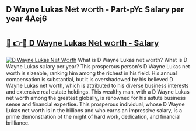 ## D Wayne Lukas N𝚎t w𝚘rth - Part-pYc S𝚊lary per year 4Aej6

# <h2><a href="http://gc1ihq.nevu.top/?p=D+Wayne+Lukas">🔗 👉🔴 D Wayne Lukas N𝚎t w𝚘rth - S𝚊lary</a></h2>

[![D Wayne Lukas N𝚎t W𝚘rth](https://i.imgur.com/Oavwk0R.jpeg)](http://gc1ihq.nevu.top/?p=D+Wayne+Lukas)
What is D Wayne Lukas n𝚎t w𝚘rth? What is D Wayne Lukas s𝚊lary per year?
This prosperous person's D Wayne Lukas net worth is sizeable, ranking him among the richest in his field. His annual compensation is substantial, but it is overshadowed by his believed D Wayne Lukas net worth, which is attributed to his diverse business interests and extensive real estate holdings. This wealthy man, with a D Wayne Lukas net worth among the greatest globally, is renowned for his astute business sense and financial expertise. This prosperous individual, whose D Wayne Lukas net worth is in the billions and who earns an impressive salary, is a prime demonstration of the might of hard work, dedication, and financial brilliance.
